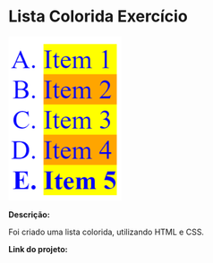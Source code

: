 # Lista Colorida Exercício 

<a><img width="40%" src="img/lista.png"></a>

**Descrição:**

Foi criado uma lista colorida, utilizando HTML e CSS.

**Link do projeto:**